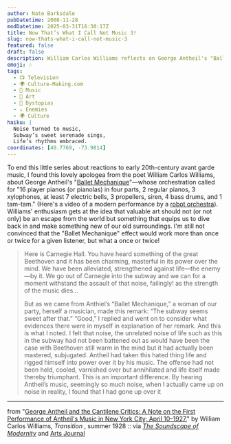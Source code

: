 ```yaml
---
author: Nate Barksdale
pubDatetime: 2008-11-28
modDatetime: 2025-03-31T16:30:17Z
title: Now That’s What I Call Not Music 3!
slug: now-thats-what-i-call-not-music-3
featured: false
draft: false
description: William Carlos Williams reflects on George Antheil's "Ballet Mechanique" and its impact on experiencing the noise of life.
emoji: 🎶
tags:
  - 📺 Television
  - 🌍 Culture-Making.com
  - 🎵 Music
  - 🎨 Art
  - 🌌 Dystopias
  - ⚔️ Enemies
  - 🌍 Culture
haiku: |
  Noise turned to music,  
  Subway’s sweet serenade sings,  
  Life’s rhythms embraced.
coordinates: [40.7769, -73.9814]
---
```


To end this little series about reactions to early 20th-century avant garde music, I found this lovely apologea from the poet William Carlos Williams, about George Antheil's "[Ballet Mechanique](http://en.wikipedia.org/wiki/Ballet_m%C3%A9canique)"—whose orchestration called for "16 player pianos (or pianolas) in four parts, 2 regular pianos, 3 xylophones, at least 7 electric bells, 3 propellers, siren, 4 bass drums, and 1 tam-tam." (Here's a video of a modern performance by a [robot orchestra](http://www.youtube.com/watch?v=Eo0H8ztju78)). Williams' enthusiasm gets at the idea that valuable art should not (or not only) be an escape from the world but something that equips us to dive back in and make something new of our old surroundings. I'm still not convinced that the "Ballet Mechanique" effect would work more than once or twice for a given listener, but what a once or twice!

> Here is Carnegie Hall. You have heard something of the great Beethoven and it has been charming, masterful in its power over the mind. We have been alleviated, strengthened against life—the enemy—by it. We go out of Carnegie into the subway and we can for a moment withstand the assault of that noise, failingly! as the strength of the music dies…
>
> But as we came from Anthiel’s “Ballet Mechanique,” a woman of our party, herself a musician, made this remark: “The subway seems sweet after that.” “Good,” I replied and went on to consider what evidences there were in myself in explanation of her remark. And this is what I noted. I felt that noise, the unrelated noise of life such as this in the subway had not been battened out as would have been the case with Beethoven still warm in the mind but it had actually been mastered, subjugated. Antheil had taken this hated thing life and rigged himself into power over it by his music. The offense had not been held, cooled, varnished over but annihilated and life itself made thereby triumphant. This is an important difference. By hearing Antheil’s music, seemingly so much noise, when I actually came up on noise in reality, I found that I had gone up over it

---

from "[George Antheil and the Cantilene Critics: A Note on the First Performance of Antheil's Music in New York City; April 10–1927](http://www.artsjournal.com/greg/2006/12/dummy_title.html)," by William Carlos Williams, _Transition_ , summer 1928 :: via [_The Soundscape of Modernity_](http://books.google.com/books?id=7jvtvGbatv4C&printsec=frontcover&dq=soundscape+of+modernity&ei=9f4RSdJagYKyA9v-xYgE#PPA139,M1) and [Arts Journal](http://www.artsjournal.com/greg/2006/12/dummy_title.html)

